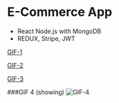 # E-Commerce App 
- React Node.js with MongoDB
- REDUX, Stripe, JWT


[GIF-1](https://i.ibb.co/68bH1N8/222-min.gif)

[GIF-2](https://i.ibb.co/dQyMQp5/file2.gif)

[GIF-3](https://i.ibb.co/1LkDNqQ/file3.gif)

###GIF 4 (showing)
![GIF-4](https://i.ibb.co/920ZhS4/n5.gif)



